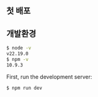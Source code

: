 ## 첫 배포 


## 개발환경
```bash
$ node -v 
v22.19.0
$ npm -v
10.9.3
```
First, run the development server:

```bash
$ npm run dev
```
